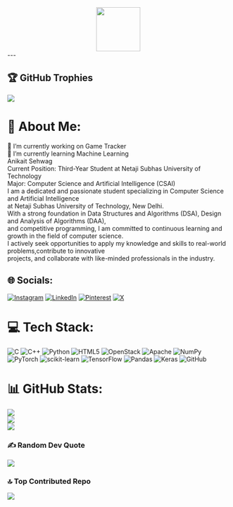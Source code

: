 
<div id="header" align="center">
  <img src="https://media.giphy.com/media/M9gbBd9nbDrOTu1Mqx/giphy.gif" width="100"/>
</div>
---


## 🏆 GitHub Trophies
![](https://github-profile-trophy.vercel.app/?username=SundownRises&theme=radical&no-frame=true&no-bg=false&margin-w=4)

# 💫 About Me:
🔭 I’m currently working on Game Tracker<br>🌱 I’m currently learning Machine Learning<br>            Anikait Sehwag<br>            Current Position: Third-Year Student at Netaji Subhas University of Technology<br>            Major: Computer Science and Artificial Intelligence (CSAI)<br>            I am a dedicated and passionate student specializing in Computer Science and Artificial Intelligence<br>            at Netaji Subhas University of Technology, New Delhi.<br>            With a strong foundation in Data Structures and Algorithms (DSA), Design and Analysis of Algorithms (DAA),<br>            and competitive programming, I am committed to continuous learning and growth in the field of computer science. <br>            I actively seek opportunities to apply my knowledge and skills to real-world problems,contribute to innovative<br>            projects, and collaborate with like-minded professionals in the industry.


## 🌐 Socials:
[![Instagram](https://img.shields.io/badge/Instagram-%23E4405F.svg?logo=Instagram&logoColor=white)](https://www.instagram.com/anikait.sehwag/) [![LinkedIn](https://img.shields.io/badge/LinkedIn-%230077B5.svg?logo=linkedin&logoColor=white)](https://www.linkedin.com/in/anikait-sehwag-00b427243/) [![Pinterest](https://img.shields.io/badge/Pinterest-%23E60023.svg?logo=Pinterest&logoColor=white)](https://in.pinterest.com/anikaitsehwag/) [![X](https://img.shields.io/badge/X-black.svg?logo=X&logoColor=white)](https://x.com/SundownRises) 



# 💻 Tech Stack:
![C](https://img.shields.io/badge/c-%2300599C.svg?style=flat&logo=c&logoColor=white) ![C++](https://img.shields.io/badge/c++-%2300599C.svg?style=flat&logo=c%2B%2B&logoColor=white) ![Python](https://img.shields.io/badge/python-3670A0?style=flat&logo=python&logoColor=ffdd54) ![HTML5](https://img.shields.io/badge/html5-%23E34F26.svg?style=flat&logo=html5&logoColor=white) ![OpenStack](https://img.shields.io/badge/Openstack-%23f01742.svg?style=flat&logo=openstack&logoColor=white) ![Apache](https://img.shields.io/badge/apache-%23D42029.svg?style=flat&logo=apache&logoColor=white) ![NumPy](https://img.shields.io/badge/numpy-%23013243.svg?style=flat&logo=numpy&logoColor=white) ![PyTorch](https://img.shields.io/badge/PyTorch-%23EE4C2C.svg?style=flat&logo=PyTorch&logoColor=white) ![scikit-learn](https://img.shields.io/badge/scikit--learn-%23F7931E.svg?style=flat&logo=scikit-learn&logoColor=white) ![TensorFlow](https://img.shields.io/badge/TensorFlow-%23FF6F00.svg?style=flat&logo=TensorFlow&logoColor=white) ![Pandas](https://img.shields.io/badge/pandas-%23150458.svg?style=flat&logo=pandas&logoColor=white) ![Keras](https://img.shields.io/badge/Keras-%23D00000.svg?style=flat&logo=Keras&logoColor=white) ![GitHub](https://img.shields.io/badge/github-%23121011.svg?style=flat&logo=github&logoColor=white)
# 📊 GitHub Stats:
![](https://github-readme-stats.vercel.app/api?username=SundownRises&theme=tokyonight&hide_border=false&include_all_commits=false&count_private=false)<br/>
![](https://github-readme-streak-stats.herokuapp.com/?user=SundownRises&theme=tokyonight&hide_border=false)<br/>
![](https://github-readme-stats.vercel.app/api/top-langs/?username=SundownRises&theme=tokyonight&hide_border=false&include_all_commits=false&count_private=false&layout=compact)


### ✍️ Random Dev Quote
![](https://quotes-github-readme.vercel.app/api?type=horizontal&theme=radical)

### 🔝 Top Contributed Repo
![](https://github-contributor-stats.vercel.app/api?username=SundownRises&limit=5&theme=nightowl&combine_all_yearly_contributions=true)



<!-- Proudly created with GPRM ( https://gprm.itsvg.in ) -->

